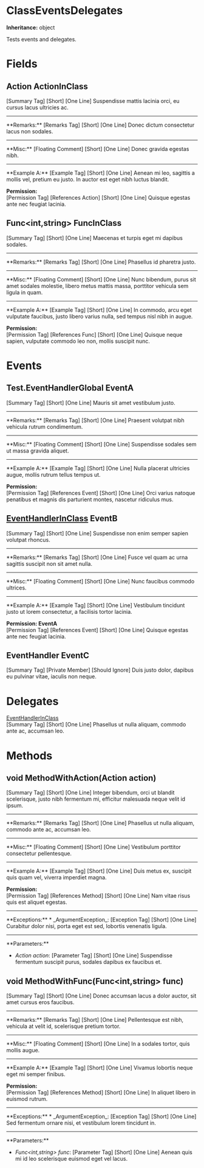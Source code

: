 # ClassEventsDelegates

**Inheritance:** object  
  
Tests events and delegates.  
  

# Fields

## Action<int> ActionInClass

[Summary Tag] [Short] [One Line] Suspendisse mattis lacinia orci, eu cursus lacus ultricies ac.  
  
<hr/>  
**Remarks:**  
[Remarks Tag] [Short] [One Line] Donec dictum consectetur lacus non sodales.  
  
<hr/>  
**Misc:**  
[Floating Comment] [Short] [One Line] Donec gravida egestas nibh.  
  
<hr/>  
**Example A:**  
[Example Tag] [Short] [One Line] Aenean mi leo, sagittis a mollis vel, pretium eu justo. In auctor est eget nibh luctus blandit.  
  
**Permission:**  
[Permission Tag] [References Action] [Short] [One Line] Quisque egestas ante nec feugiat lacinia.  
  

## Func<int,string> FuncInClass

[Summary Tag] [Short] [One Line] Maecenas et turpis eget mi dapibus sodales.  
  
<hr/>  
**Remarks:**  
[Remarks Tag] [Short] [One Line] Phasellus id pharetra justo.  
  
<hr/>  
**Misc:**  
[Floating Comment] [Short] [One Line] Nunc bibendum, purus sit amet sodales molestie, libero metus mattis massa, porttitor vehicula sem ligula in quam.  
  
<hr/>  
**Example A:**  
[Example Tag] [Short] [One Line] In commodo, arcu eget vulputate faucibus, justo libero varius nulla, sed tempus nisl nibh in augue.  
  
**Permission:**  
[Permission Tag] [References Func] [Short] [One Line] Quisque neque sapien, vulputate commodo leo non, mollis suscipit nunc.  
  

# Events

## Test.EventHandlerGlobal EventA

[Summary Tag] [Short] [One Line] Mauris sit amet vestibulum justo.  
  
<hr/>  
**Remarks:**  
[Remarks Tag] [Short] [One Line] Praesent volutpat nibh vehicula rutrum condimentum.  
  
<hr/>  
**Misc:**  
[Floating Comment] [Short] [One Line] Suspendisse sodales sem ut massa gravida aliquet.  
  
<hr/>  
**Example A:**  
[Example Tag] [Short] [One Line] Nulla placerat ultricies augue, mollis rutrum tellus tempus ut.  
  
**Permission:**  
[Permission Tag] [References Event] [Short] [One Line] Orci varius natoque penatibus et magnis dis parturient montes, nascetur ridiculus mus.  
  

## [EventHandlerInClass](Test.ClassEventsDelegates.EventHandlerInClass.md) EventB

[Summary Tag] [Short] [One Line] Suspendisse non enim semper sapien volutpat rhoncus.  
  
<hr/>  
**Remarks:**  
[Remarks Tag] [Short] [One Line] Fusce vel quam ac urna sagittis suscipit non sit amet nulla.  
  
<hr/>  
**Misc:**  
[Floating Comment] [Short] [One Line] Nunc faucibus commodo ultrices.  
  
<hr/>  
**Example A:**  
[Example Tag] [Short] [One Line] Vestibulum tincidunt justo ut lorem consectetur, a facilisis tortor lacinia.  
  
**Permission: EventA**  
[Permission Tag] [References Event] [Short] [One Line] Quisque egestas ante nec feugiat lacinia.  
  

## EventHandler EventC

[Summary Tag] [Private Member] [Should Ignore] Duis justo dolor, dapibus eu pulvinar vitae, iaculis non neque.  
  

# Delegates

[EventHandlerInClass](EventHandlerInClass.md)  
[Summary Tag] [Short] [One Line] Phasellus ut nulla aliquam, commodo ante ac, accumsan leo.  
  

# Methods

## void MethodWithAction(Action<int> action)

[Summary Tag] [Short] [One Line] Integer bibendum, orci ut blandit scelerisque, justo nibh fermentum mi, efficitur malesuada neque velit id ipsum.  
  
<hr/>  
**Remarks:**  
[Remarks Tag] [Short] [One Line] Phasellus ut nulla aliquam, commodo ante ac, accumsan leo.  
  
<hr/>  
**Misc:**  
[Floating Comment] [Short] [One Line] Vestibulum porttitor consectetur pellentesque.  
  
<hr/>  
**Example A:**  
[Example Tag] [Short] [One Line] Duis metus ex, suscipit quis quam vel, viverra imperdiet magna.  
  
**Permission:**  
[Permission Tag] [References Method] [Short] [One Line] Nam vitae risus quis est aliquet egestas.  
  
<hr/>  
**Exceptions:**  
* _ArgumentException_: [Exception Tag] [Short] [One Line] Curabitur dolor nisi, porta eget est sed, lobortis venenatis ligula.  

  
<hr/>  
**Parameters:**

* _Action<int> action_: [Parameter Tag] [Short] [One Line] Suspendisse fermentum suscipit purus, sodales dapibus ex faucibus et.  

  

## void MethodWithFunc(Func<int,string> func)

[Summary Tag] [Short] [One Line] Donec accumsan lacus a dolor auctor, sit amet cursus eros faucibus.  
  
<hr/>  
**Remarks:**  
[Remarks Tag] [Short] [One Line] Pellentesque est nibh, vehicula at velit id, scelerisque pretium tortor.  
  
<hr/>  
**Misc:**  
[Floating Comment] [Short] [One Line] In a sodales tortor, quis mollis augue.  
  
<hr/>  
**Example A:**  
[Example Tag] [Short] [One Line] Vivamus lobortis neque eget mi semper finibus.  
  
**Permission:**  
[Permission Tag] [References Method] [Short] [One Line] In aliquet libero in euismod rutrum.  
  
<hr/>  
**Exceptions:**  
* _ArgumentException_: [Exception Tag] [Short] [One Line] Sed fermentum ornare nisi, et vestibulum lorem tincidunt in.  

  
<hr/>  
**Parameters:**

* _Func<int,string> func_: [Parameter Tag] [Short] [One Line] Aenean quis mi id leo scelerisque euismod eget vel lacus.  

  

